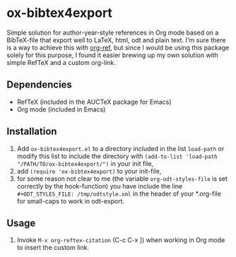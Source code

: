 # ox-bibtex4export
Simple solution for author-year-style references in Org mode based on a BibTeX-file that export well to LaTeX, html, odt and plain text. I'm sure there is a way to achieve this with [org-ref](https://github.com/jkitchin/org-ref), but since I would be using this package solely for this purpose, I found it easier brewing up my own solution with simple RefTeX and a custom org-link.


## Dependencies
- RefTeX (included in the AUCTeX package for Emacs)
- Org mode (included in Emacs)

## Installation
1. Add `ox-bibtex4export.el` to a directory included in the list `load-path` or modify this list to include the directory with
   `(add-to-list 'load-path "/PATH/TO/ox-bibtex4export/")` in your init file,
2. add `(require 'ox-bibtex4export)` to your init-file,
3. for some reason not clear to me (the variable `org-odt-styles-file` is set correctly by the hook-function) you have include the line `#+ODT_STYLES_FILE: /tmp/odtstyle.xml` in the header of your *.org-file for small-caps to work in odt-export.

## Usage
1. Invoke `M-x org-reftex-citation` (C-c C-x ]) when working in Org mode to insert the custom link.